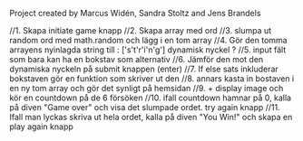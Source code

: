 Project created by Marcus Widén, Sandra Stoltz and Jens Brandels

//1. Skapa initiate game knapp
//2. Skapa array med ord
//3. slumpa ut random ord med math.random och lägg i en tom array
//4. Gör den tomma arrayens nyinlagda string till : ['s't'r'i'n'g'] dynamisk nyckel ?
//5. input fält som bara kan ha en bokstav som alternativ
//6. Jämför den mot den dynamiska nyckeln på submit knappen (enter)
//7. If else sats inkluderar bokstaven gör en funktion som skriver ut den
//8. annars kasta in bostaven i en ny tom array och gör det synligt på hemsidan
//9. + display image och kör en countdown på de 6 försöken
//10. ifall countdown hamnar på 0, kalla på diven "Game over" och visa det slumpade ordet. try again knapp
//11. Ifall man lyckas skriva ut hela ordet, kalla på diven "You Win!" och skapa en play again knapp
